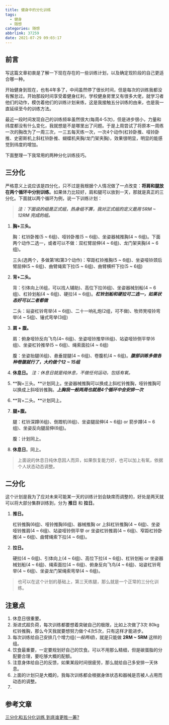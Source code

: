 ```yaml
---
title: 健身中的分化训练
tags:
  - 健身
  - 随想
categories: 随想
abbrlink: 37259
date: 2021-07-29 09:03:17
---
```


## 前言
写这篇文章初衷是了解一下现在存在的一些训练计划，以及确定现阶段的自己更适合哪一种。

<!--more-->

开始健身到现在，也有4年多了，中间虽然停了很长时间，但是每次的训练我都没有懈怠过。开始那段时间享受着健身红利，学校健身房里又有很多大佬，就学习者他们的动作，模仿着他们的训练计划来练，这是我接触五分训练的由来，也是我一直延续至今的训练方法。

最近一段时间发现自己的训练频率虽然很大(每周4-5次)，但是进步很小，力量和纬度都没有什么变化，我就想是不是哪里出了问题。于是上周尝试了将原本一周练一次的胸改为了一周三次，一三五每天练一次，一次4个动作(杠铃卧推、哑铃卧推、史密斯机上斜杠铃卧推、蝴蝶机夹胸/龙门架夹胸)，效果很明显，明显的能感觉到纬度的增加。

下面整理一下我常用的两种分化训练技巧。

## 三分化

严格意义上说应该是四分化，只不过是我根据个人情况做了一点改变：**将肩和腿放在两个循环中分别训练**。如果体力比较好，肩和腿可以放到一天，那就是真正的三分化。下面就以两个循环为例，说一下训练计划：

> ***注：下面说的组是正式组，热身组不算，我对正式组的定义是用 5RM ~ 12RM 完成的组。***

1. **胸+三头。**
   
   胸：杠铃卧推(5 ~ 6组)、哑铃卧推(5 ~ 6组)、坐姿器械推胸(4 ~ 6组)。下面两个动作二选一，或者可以不做：双杠臂屈伸(4 ~ 6组)、龙门架夹胸(4 ~ 6组)。
   
   三头(选两个，多做第1和第3个动作)：窄距杠铃推胸(5 ~ 6组)、坐姿哑铃颈后臂屈伸(5 ~ 6组)、曲臂绳索下拉(5 ~ 6组)、曲臂横杆下拉(5 ~ 6组)
2. **背+二头。**
   
   背：引体向上(6组，可以找人辅助)、高位下拉(6组)、坐姿器械划船(4 ~ 6组)、杠铃划船(4 ~ 6组)、硬拉(4 ~ 6组)。***杠铃划船和硬拉可二选一，如果状态好可以二者都做***
   
   二头：站姿杠铃弯举(4 ~ 6组)、二十一响礼炮(2组，可不做)、牧师凳哑铃弯举(4 ~ 5组)、锤式弯举(3组)
3. **肩 + 腹。**
   
   肩：俯身哑铃反向飞鸟(4~ 6组)、坐姿哑铃推举(6组)、站姿哑铃侧平举(6组)、坐姿杠铃推举(5 ~ 6组)、绳索面拉(4 ~ 6组)
   
   腹：坐姿抬腿(6组)、悬垂提腿(4 ~ 6组)、卷腹机(4 ~ 6组)。***腹部训练多做各种卷腹就行了，大约做个12 ~ 15组***
4. **休息日。** *注：休息日就是纯休息，不做任何运动，包括有氧。*
5. **胸+三头。**计划同上。坐姿器械推胸可以换成上斜杠铃推胸，哑铃推胸可以换成上斜哑铃推胸。***上胸我一般两周也就是4个循环中会安排一次***
6. **背+二头。**计划同上。
7. **腿+腹。**
   
   腿：杠铃深蹲(6组)、倒蹬机(6组)、坐姿腿屈伸(4 ~ 6组) or 箭步蹲(4 ~ 6组)、坐姿反向腿屈伸(6组)。
   
   腹：计划同上。
8. **休息日**。同上。

> 上面说的休息日纯休息因人而异，如果恢复能力好，也可以加上有氧，依据个人状态动态调整。

## 二分化

这个计划是我为了应对未来可能某一天的训练计划会缺席而调整的，好处是两天就可以将大部分集群训练到，分为 **推日** 和 **拉日**。

1. **推日。**
   
   杠铃推胸(6组)、哑铃推胸(6组)、器械推胸 or 上斜杠铃推胸(4 ~ 6组)、坐姿哑铃推肩(4 ~ 6组)、站姿哑铃侧平举 or 坐姿杠铃推肩(4 ~ 6组)、窄距杠铃卧推(4 ~ 6组)、曲臂绳索下拉(4 ~ 6组)。
2. **拉日。**
   
   硬拉(4 ~ 6组)、引体向上(4 ~ 6组)、高位下拉(4 ~ 6组)、杠铃划船 or 坐姿器械划船(4 ~ 6组)、绳索面拉(4 ~ 6组)、俯身反向飞鸟(4 ~ 6组)、站姿杠铃弯举(4 ~ 6组)、坐姿龙门架绳索弯举(4 ~ 6组)。

> 也可以在这个计划的基础上，第三天练腿，那么就是一个正常的三分化训练。

## 注意点

1. 休息日很重要。
2. 渐进式超负荷，每次训练都要想着突破自己的极限，比如上次做了3次 80kg 杠铃推胸，那么今天我就要想努力做个4次5次，只有这样才能进步。
3. 每次训练给自己安排几个增力组(*一般两组*)，就是只能做 **2RM ~ 5RM** 这样的组。
4. 饮食最重要，一定要规划好自己的饮食。可以不用那么精细，但是碳蛋脂的分配要合理，要吃够大概的配额。
5. 注意身体给自己的反馈，如果某段时间很疲劳，那么就给自己多安排一天休息。
6. 上面的计划只是大概的，我每次训练都会根据身体状态和器械是否被人占用而动态的调整。
7. 

## 参考文章
[三分化和五分化训练 到底谁更胜一筹?](https://www.zhihu.com/question/384180108/answer/1121694108)